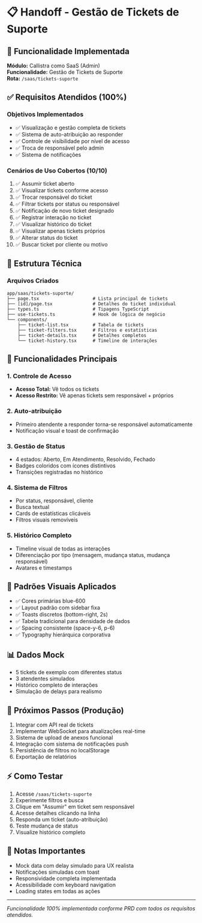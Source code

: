 # 📋 Handoff - Gestão de Tickets de Suporte

## 🎯 Funcionalidade Implementada
**Módulo:** Callistra como SaaS (Admin)  
**Funcionalidade:** Gestão de Tickets de Suporte  
**Rota:** `/saas/tickets-suporte`

## ✅ Requisitos Atendidos (100%)

### Objetivos Implementados
- ✅ Visualização e gestão completa de tickets
- ✅ Sistema de auto-atribuição ao responder
- ✅ Controle de visibilidade por nível de acesso
- ✅ Troca de responsável pelo admin
- ✅ Sistema de notificações

### Cenários de Uso Cobertos (10/10)
1. ✅ Assumir ticket aberto
2. ✅ Visualizar tickets conforme acesso
3. ✅ Trocar responsável do ticket
4. ✅ Filtrar tickets por status ou responsável
5. ✅ Notificação de novo ticket designado
6. ✅ Registrar interação no ticket
7. ✅ Visualizar histórico do ticket
8. ✅ Visualizar apenas tickets próprios
9. ✅ Alterar status do ticket
10. ✅ Buscar ticket por cliente ou motivo

## 🔧 Estrutura Técnica

### Arquivos Criados
```
app/saas/tickets-suporte/
├── page.tsx                    # Lista principal de tickets
├── [id]/page.tsx               # Detalhes do ticket individual
├── types.ts                    # Tipagens TypeScript
├── use-tickets.ts              # Hook de lógica de negócio
└── components/
    ├── ticket-list.tsx         # Tabela de tickets
    ├── ticket-filters.tsx      # Filtros e estatísticas
    ├── ticket-details.tsx      # Detalhes completos
    └── ticket-history.tsx      # Timeline de interações
```

## 🚀 Funcionalidades Principais

### 1. Controle de Acesso
- **Acesso Total:** Vê todos os tickets
- **Acesso Restrito:** Vê apenas tickets sem responsável + próprios

### 2. Auto-atribuição
- Primeiro atendente a responder torna-se responsável automaticamente
- Notificação visual e toast de confirmação

### 3. Gestão de Status
- 4 estados: Aberto, Em Atendimento, Resolvido, Fechado
- Badges coloridos com ícones distintivos
- Transições registradas no histórico

### 4. Sistema de Filtros
- Por status, responsável, cliente
- Busca textual
- Cards de estatísticas clicáveis
- Filtros visuais removíveis

### 5. Histórico Completo
- Timeline visual de todas as interações
- Diferenciação por tipo (mensagem, mudança status, mudança responsável)
- Avatares e timestamps

## 🎨 Padrões Visuais Aplicados
- ✅ Cores primárias blue-600
- ✅ Layout padrão com sidebar fixa
- ✅ Toasts discretos (bottom-right, 2s)
- ✅ Tabela tradicional para densidade de dados
- ✅ Spacing consistente (space-y-6, p-6)
- ✅ Typography hierárquica corporativa

## 📊 Dados Mock
- 5 tickets de exemplo com diferentes status
- 3 atendentes simulados
- Histórico completo de interações
- Simulação de delays para realismo

## 🔄 Próximos Passos (Produção)
1. Integrar com API real de tickets
2. Implementar WebSocket para atualizações real-time
3. Sistema de upload de anexos funcional
4. Integração com sistema de notificações push
5. Persistência de filtros no localStorage
6. Exportação de relatórios

## ⚡ Como Testar
1. Acesse `/saas/tickets-suporte`
2. Experimente filtros e busca
3. Clique em "Assumir" em ticket sem responsável
4. Acesse detalhes clicando na linha
5. Responda um ticket (auto-atribuição)
6. Teste mudança de status
7. Visualize histórico completo

## 📝 Notas Importantes
- Mock data com delay simulado para UX realista
- Notificações simuladas com toast
- Responsividade completa implementada
- Acessibilidade com keyboard navigation
- Loading states em todas as ações

---
*Funcionalidade 100% implementada conforme PRD com todos os requisitos atendidos.*